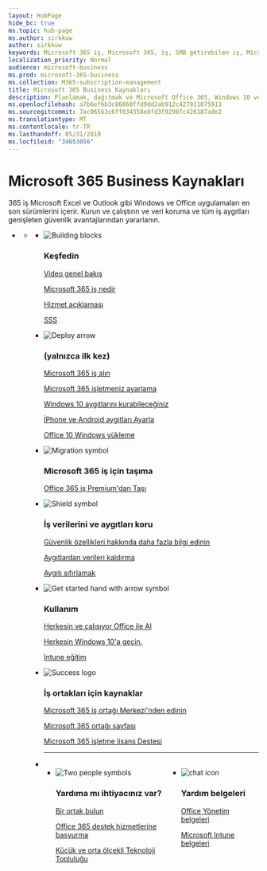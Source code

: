 ```yaml
---
layout: HubPage
hide_bc: true
ms.topic: hub-page
ms.author: sirkkuw
author: sirkkuw
keywords: Microsoft 365 iş, Microsoft 365, iş, SMB getirebilen iş, Microsoft 365 iş belgeleri, belgeler, belgeler, teknik bilgiler küçük
localization_priority: Normal
audience: microsoft-business
ms.prod: microsoft-365-business
ms.collection: M365-subscription-management
title: Microsoft 365 Business Kaynakları
description: Planlamak, dağıtmak ve Microsoft Office 365, Windows 10 ve kurumsal hareketlilik + güvenlik işinizde ekip çalışması sağlar ve yaratıcılık kilidini açan bir tümleşik ve güvenli altyapısı için birlikte kullanmak nasıl öğrenin.
ms.openlocfilehash: a7b6ef6b3c86868ffd9dd2ab912c427911075911
ms.sourcegitcommit: 7ac06563c6ff034358e8fd3f9298fc426187ade2
ms.translationtype: MT
ms.contentlocale: tr-TR
ms.lasthandoff: 05/31/2019
ms.locfileid: "34653056"
---
```

<div id="main" class="v2">
    <div class="container">
        <h1>Microsoft 365 Business Kaynakları</h1>
        <P>365 iş Microsoft Excel ve Outlook gibi Windows ve Office uygulamaları en son sürümlerini içerir. Kurun ve çalıştırın ve veri koruma ve tüm iş aygıtları genişleten güvenlik avantajlarından yararlanın.</p>
        <P></p>
        <ul class="pivots">
            <li>
                <a href="#home"></a>
                <ul id="home">
                    <li>
                        <a href="#home-all"></a>
                        <ul id="home-all" class="cardsF">
                            <li>
                                <div class="cardSize">
                                    <div class="cardPadding">
                                        <div class="card">
                                            <div class="cardImageOuter">
                                                <div class="cardImage">
                                                    <img src="https://docs.microsoft.com/office/media/icons/blocks-blue.svg" alt="Building blocks" />
                                                </div>
                                            </div>
                                            <div class="cardText">
                                                <h3>Keşfedin</h3>
                                                <P><a href="https://support.office.com/article/what-is-microsoft-365-business-901e2522-c2cf-4b8c-894e-f482cda3347a" target="_blank">Video genel bakış</a></p>
                                                <P><a href="microsoft-365-business-overview.md" target="_blank">Microsoft 365 iş nedir</a></p>
                                                <P><a href="https://docs.microsoft.com/office365/servicedescriptions/microsoft-365-business-service-description" target="_blank">Hizmet açıklaması</a></p>
                                                <P><a href="https://docs.microsoft.com/microsoft-365/business/support/microsoft-365-business-faqs" target="_blank">SSS</a></p>
                                            </div>
                                        </div>
                                    </div>
                                </div>
                            </li>
                            <li>
                                <div class="cardSize">
                                    <div class="cardPadding">
                                        <div class="card">
                                            <div class="cardImageOuter">
                                                <div class="cardImage">
                                                    <img src="https://docs.microsoft.com/office/media/icons/deploy-blue.svg" alt="Deploy arrow" />
                                                </div>
                                            </div>
                                            <div class="cardText">
                                                <h3>(yalnızca ilk kez)</h3>
                                              <P><a href="sign-up.md" target="_blank">Microsoft 365 iş alın</a></p>
                                               <P><a href="set-up.md" target="_blank">Microsoft 365 işletmeniz ayarlama</a></p>
                                                <P><a href="set-up-windows-devices.md" target="_blank">Windows 10 aygıtlarını kurabileceğiniz</a></p>
                                                <P><a href="set-up-mobile-devices.md" target="_blank">İPhone ve Android aygıtları Ayarla</a></p>
                                                <P><a href="auto-install-or-uninstall-office.md" target="_blank">Office 10 Windows yükleme</a></p>
                                            </div>
                                        </div>
                                    </div>
                                </div>
                            </li>
                            <li>
                                <div class="cardSize">
                                    <div class="cardPadding">
                                        <div class="card">
                                            <div class="cardImageOuter">
                                                <div class="cardImage">
                                                    <img src="https://docs.microsoft.com/office/media/icons/migration-blue.svg" alt="Migration symbol" />
                                                </div>
                                            </div>
                                            <div class="cardText">
                                                <h3>Microsoft 365 iş için taşıma</h3>
                                                <P><a href="migrate-to-microsoft-365-business.md" target="_blank">Office 365 iş Premium'dan Taşı</a></p>
                                            </div>
                                        </div>
                                    </div>
                                </div>
                            </li> 
                            <li>
                                <div class="cardSize">
                                    <div class="cardPadding">
                                        <div class="card">
                                            <div class="cardImageOuter">
                                                <div class="cardImage">
                                                    <img src="https://docs.microsoft.com/office/media/icons/security-blue.svg" alt="Shield symbol" />
                                                </div>
                                            </div>
                                            <div class="cardText">
                                                <h3>İş verilerini ve aygıtları koru</h3>
                                                <P><a href="security-features.md" target="_blank">Güvenlik özellikleri hakkında daha fazla bilgi edinin</a></p>
                                                <P><a href="remove-company-data.md" target="_blank">Aygıtlardan verileri kaldırma</a></p>
                                                <P><a href="reset-devices-to-factory-settings.md" target="_blank">Aygıtı sıfırlamak</a></p>
                                                </div>
                                        </div>
                                    </div>
                                </div>
                            </li>
                            <li>
                                <div class="cardSize">
                                    <div class="cardPadding">
                                        <div class="card">
                                            <div class="cardImageOuter">
                                                <div class="cardImage">
                                                    <img src="https://docs.microsoft.com/office/media/icons/get-started-blue.svg" alt="Get started hand with arrow symbol" />
                                                </div>
                                            </div>
                                            <div class="cardText">
                                                <h3>Kullanım</h3>
                                                <P><a href="https://support.office.com/office-training-center" target="_blank">Herkesin ve çalışıyor Office ile Al</a></p>
                                                <P><a href="https://www.microsoft.com/itpro/windows-10/end-user-readiness" target="_blank">Herkesin Windows 10'a geçin.</a></p>
                                                <P><a href="https://docs.microsoft.com/intune-user-help/use-managed-devices-to-get-work-done" target="_blank">Intune eğitim</a></p>
                                            </div>
                                        </div>
                                    </div>
                                </div>
                            </li>
                            <li>
                                <div class="cardSize">
                                    <div class="cardPadding">
                                        <div class="card">
                                            <div class="cardImageOuter">
                                                <div class="cardImage">
                                                    <img src="https://docs.microsoft.com/en-us/office/media/icons/success-blue.svg" alt="Success logo" />
                                                </div>
                                            </div>
                                            <div class="cardText">
                                                <h3>İş ortakları için kaynaklar</h3>
                                                <P><a href="get-microsoft-365-business.md" target="_blank">Microsoft 365 iş ortağı Merkezi'nden edinin</a></p>
                                                <P><a href="https://www.microsoft.com/microsoft-365/partners/business" target="_blank">Microsoft 365 ortağı sayfası</a></p>
                                                <P><a href="https://www.microsoft.com/microsoft-365/partners/resources/microsoft-365-business-licensing-deck" target="_blank">Microsoft 365 işletme lisans Destesi</a></p>
                                            </div>
                                        </div>
                                    </div>
                                </div>
                            </li>
                                <li class="fullSpan">
                                  <hr />
                                  <br>
                                  <ul class="cardsF panelContent singlePanelContent" style="display:flex!important;">
                                    <li>
                                    <div class="cardSize">
                                        <div class="cardPadding">
                                            <div class="card">
                                                <div class="cardImageOuter">
                                                    <div class="cardImage">
                                                        <img src="https://docs.microsoft.com/office/media/icons/users-people.svg" alt="Two people symbols" />
                                                    </div>
                                                </div>
                                                <div class="cardText">
                                                    <h3>Yardıma mı ihtiyacınız var?</h3>
                                                    <P><a href="https://www.microsoft.com/solution-providers/search" target="_blank">Bir ortak bulun</a></p>
                                                    <P><a href="https://support.office.com/article/Contact-support-for-business-products-Admin-Help-32a17ca7-6fa0-4870-8a8d-e25ba4ccfd4b" target="_blank">Office 365 destek hizmetlerine başvurma</a></p>
                                                    <P><a href="https://techcommunity.microsoft.com/t5/Small-and-Medium-Businesses/ct-p/SMB" target="_blank">Küçük ve orta ölçekli Teknoloji Topluluğu</a></p>
                                                </div>
                                            </div>
                                        </div>
                                    </div>
                                </li> 
                                <li>
                                    <div class="cardSize">
                                        <div class="cardPadding">
                                            <div class="card">
                                                <div class="cardImageOuter">
                                                    <div class="cardImage">
                                                        <img src="https://docs.microsoft.com/office/media/icons/chat.svg" alt="chat icon" />
                                                    </div>
                                                </div>
                                                <div class="cardText">
                                                    <h3>Yardım belgeleri</h3>
                                                     <P><a href="https://docs.microsoft.com/office/admins-itprofessionals" target="_blank">Office Yönetim belgeleri</a></p>
                                                     <P><a href="https://docs.microsoft.com/intune/index">Microsoft Intune belgeleri</a></p>
                                                </div>
                                            </div>
                                        </div>
                                    </div>
                                </li>
                            </li>
                        </ul>
                    </li>
                </ul>
            </li>
        </ul>
    </div>
</div>